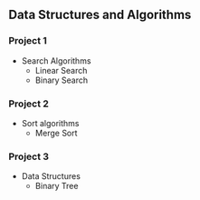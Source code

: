 ## Data Structures and Algorithms 

### Project 1
- Search Algorithms 
    - Linear Search
    - Binary Search
    
### Project 2
- Sort algorithms
    - Merge Sort
    
### Project 3
- Data Structures
    - Binary Tree
  